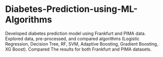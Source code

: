 # Diabetes-Prediction-using-ML-Algorithms

Developed diabetes prediction model using Frankfurt and PIMA
data.
Explored data, pre-processed, and compared algorithms
(Logistic Regression, Decision Tree, RF, SVM, Adaptive Boosting,
Gradient Boosting, XG Boost).
Compared The results for both Frankfurt and PIMA datasets.
